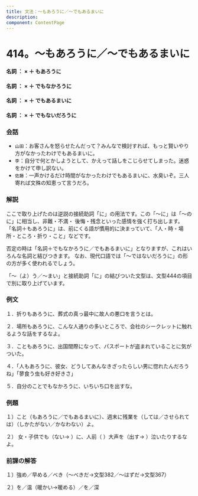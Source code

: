 ```yaml
---
title: 文法：～もあろうに／～でもあるまいに
description:
component: ContentPage
---
```



# 414。～もあろうに／～でもあるまいに
#### 名詞 ： × ＋ もあろうに
#### 名詞 ： × ＋ でもなかろうに
#### 名詞 ： × ＋ でもあるまいに
#### 名詞 ： × ＋ でもないだろうに
### 会話
- `山田`：お客さんを怒らせたんだって？みんなで検討すれば、もっと賢いやり方がなかったわけでもあるまいに。
- `李`：自分で何とかしようとして、かえって話しをこじらせてしまった。迷惑をかけて申し訳ない。
- `佐藤`：一声かけるだけ時間がなかったわけでもあるまいに、水臭いぞ。三人寄れば文殊の知恵って言うだろ。
### 解説
ここで取り上げたのは逆説の接続助詞「に」の用法です。この「～に」は「～のに」に相当し、非難・不満・ 後悔・残念といった感情を強く打ち出します。 「名詞＋もあろうに」は、前にくる語が慣用的に決まっていて、「人・時・場所・ところ・折り・こと」などです。

否定の時は「名詞＋でもなかろうに／でもあるまいに」となりますが、これはいろんな名詞と結びつきます。 なお、現代口語では「～ではないだろうに」の形の方が多く使われるでしょう。

「～（よ）う／～まい」と接続助詞「に」の結びついた文型は、文型444の項目で別に取り上げています。
### 例文
１．折りもあろうに、葬式の真っ最中に故人の悪口を言うとは。

２．場所もあろうに、こんな人通りの多いところで、会社のシークレットに触れるような話をするなよ。

３．こともあろうに、出国間際になって、パスポートが盗まれていることに気がついた。

４．「人もあろうに、彼女、どうしてあんなきざったらしい男に惚れたんだろうね」「蓼食う虫も好き好きさ」

５．自分のことでもなかろうに、いちいち口を出すな。
### 例題
１）こと（もあろうに／でもあるまいに）、週末に残業を（しては／させられては）（しかたがない／かなわない）よ。      

２） 女・子供でも（ない→ ）に、人前（ ）大声を（出す→ ）泣いたりするなよ。
### 前課の解答
１）強め／早める／べき（～べきだ→文型382／～はずだ→文型367）

２）を／温（暖かい→暖める）／を／深
